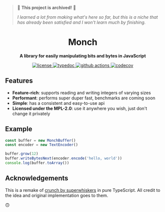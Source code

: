 > 🚩 **This project is archived!** 🚩
> 
> *I learned a lot from making what's here so far, but this is a niche that has already been satisfied and I won't learn much by finishing.*

<h1 align='center'>Monch</h1>

<p align='center'>
	<b>A library for easily manipulating bits and bytes in JavaScript</b>
</p>

<p align='center'>
	<a href='https://github.com/kognise/monch/blob/master/LICENSE.md'>
		<img src='https://img.shields.io/badge/license-MPL--2.0-brightgreen' alt='license' />
	</a>
	<a href='https://kognise.github.io/monch/'>
		<img src='https://img.shields.io/badge/typedoc-reference-informational' alt='typedoc' />
	</a>
	<a href='https://github.com/kognise/monch/actions'>
		<img src='https://img.shields.io/github/workflow/status/kognise/monch/TypeScript%20CI' alt='github actions' />
	</a>
	<a href='https://codecov.io/gh/kognise/monch'>
		<img src='https://codecov.io/gh/kognise/monch/branch/master/graph/badge.svg' alt='codecov' />
	</a>
	<!-- <a href='https://repl.it/github/https://github.com/superwhiskers/crunch?ref=button'>
		<img src='https://img.shields.io/badge/try%20it%20on-repl.it-%2359646A.svg' alt='try it on repl.it' />
	</a> -->
</p>

## Features

- **Feature-rich**: supports reading and writing integers of varying sizes
- **Performant**: performs super duper fast, benchmarks are coming soon
- **Simple**: has a consistent and easy-to-use api
- **Licensed under the MPL-2.0**: use it anywhere you wish, just don't change it privately

## Example

```js
const buffer = new MonchBuffer()
const encoder = new TextEncoder()

buffer.grow(12)
buffer.writeBytesNext(encoder.encode('hello, world'))
console.log(buffer.toArray())
```

## Acknowledgements

This is a remake of [crunch by superwhiskers](https://github.com/superwhiskers/crunch/) in pure TypeScript. All credit to the idea and original implementation goes to them.

🙃
